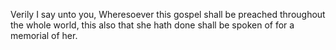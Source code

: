 Verily I say unto you, Wheresoever this gospel shall be preached throughout the whole world, this also that she hath done shall be spoken of for a memorial of her.
